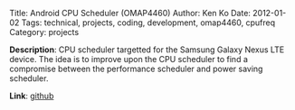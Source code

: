 Title: Android CPU Scheduler (OMAP4460) 
Author: Ken Ko
Date: 2012-01-02
Tags: technical, projects, coding, development, omap4460, cpufreq
Category: projects

**Description**: CPU scheduler targetted for the Samsung Galaxy Nexus LTE device. 
The idea is to improve upon the CPU scheduler to find a compromise between the
performance scheduler and power saving scheduler.

**Link**: [github](https://github.com/ko/android-omap-tuna)

